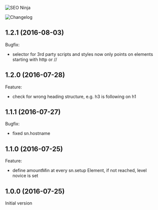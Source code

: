 ![SEO Ninja](https://dummyimage.com/1000x300/255A62/ffffff&text=SEO+Ninja)

![Changelog](https://dummyimage.com/1000x100/255A62/ffffff&text=Changelog)

## 1.2.1 (2016-08-03)

Bugfix:

  - selector for 3rd party scripts and styles now only points on elements starting with http or //

## 1.2.0 (2016-07-28)

Feature:

  - check for wrong heading structure, e.g. h3 is following on h1
  
## 1.1.1 (2016-07-27)

Bugfix:

  - fixed sn.hostname

## 1.1.0 (2016-07-25)

Feature:

  - define amountMin at every sn.setup Element, if not reached, level novice is set

## 1.0.0 (2016-07-25)

Initial version